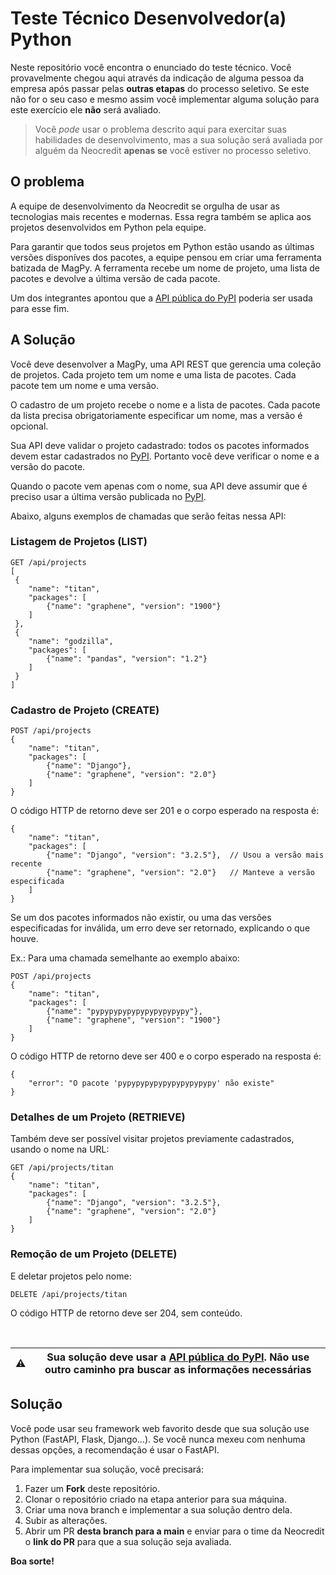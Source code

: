 # Teste Técnico Desenvolvedor(a) Python

Neste repositório você encontra o enunciado do teste técnico.
Você provavelmente chegou aqui através da indicação de alguma pessoa da empresa após passar pelas **outras etapas**
do processo seletivo. Se este não for o seu caso e mesmo assim você implementar
alguma solução para este exercício ele **não** será avaliado.

> Você _pode_ usar o problema descrito aqui para exercitar suas habilidades de
> desenvolvimento, mas a sua solução será avaliada por alguém da Neocredit
> **apenas se** você estiver no processo seletivo.

## O problema

A equipe de desenvolvimento da Neocredit se orgulha de 
usar as tecnologias mais recentes e modernas. Essa regra também se aplica aos
projetos desenvolvidos em Python pela equipe.

Para garantir que todos seus projetos em Python estão usando as últimas versões
disponíves dos pacotes, a equipe pensou em criar uma ferramenta batizada de 
MagPy. A ferramenta recebe um nome de projeto, uma lista de pacotes e devolve a 
última versão de cada pacote.

Um dos integrantes apontou que a 
[API pública do PyPI](https://warehouse.readthedocs.io/api-reference/json.html)
poderia ser usada para esse fim.

## A Solução

Você deve desenvolver a MagPy, uma API REST que gerencia uma coleção de 
projetos. Cada projeto tem um nome e uma lista de pacotes. Cada pacote tem um 
nome e uma versão.

O cadastro de um projeto recebe o nome e a lista de pacotes. Cada pacote da 
lista precisa obrigatoriamente especificar um nome, mas a versão é opcional.

Sua API deve validar o projeto cadastrado: todos os pacotes informados devem
estar cadastrados no [PyPI](https://pypi.org/). Portanto você deve verificar o
nome e a versão do pacote.

Quando o pacote vem apenas com o nome, sua API deve assumir que é preciso usar
a última versão publicada no [PyPI](https://pypi.org/).

Abaixo, alguns exemplos de chamadas que serão feitas nessa API:

### Listagem de Projetos (LIST)
```
GET /api/projects
[
 {
    "name": "titan",
    "packages": [
        {"name": "graphene", "version": "1900"}
    ]
 },
 {
    "name": "godzilla",
    "packages": [
        {"name": "pandas", "version": "1.2"}
    ]
 }
]
```

### Cadastro de Projeto (CREATE)
```
POST /api/projects
{
    "name": "titan",
    "packages": [
        {"name": "Django"},
        {"name": "graphene", "version": "2.0"}
    ]
}
```
O código HTTP de retorno deve ser 201 e o corpo esperado na resposta é:
```
{
    "name": "titan",
    "packages": [
        {"name": "Django", "version": "3.2.5"},  // Usou a versão mais recente
        {"name": "graphene", "version": "2.0"}   // Manteve a versão especificada
    ]
}
```

Se um dos pacotes informados não existir, ou uma das versões especificadas for
inválida, um erro deve ser retornado, explicando o que houve.

Ex.: Para uma chamada semelhante ao exemplo abaixo:
```
POST /api/projects
{
    "name": "titan",
    "packages": [
        {"name": "pypypypypypypypypypypy"},
        {"name": "graphene", "version": "1900"}
    ]
}
```
O código HTTP de retorno deve ser 400 e o corpo esperado na resposta é:
```
{
    "error": "O pacote 'pypypypypypypypypypypy' não existe"
}
```

### Detalhes de um Projeto (RETRIEVE)
Também deve ser possível visitar projetos previamente cadastrados, usando o
nome na URL:
```
GET /api/projects/titan
{
    "name": "titan",
    "packages": [
        {"name": "Django", "version": "3.2.5"},
        {"name": "graphene", "version": "2.0"}
    ]
}
```

### Remoção de um Projeto (DELETE)
E deletar projetos pelo nome:
```
DELETE /api/projects/titan
```
O código HTTP de retorno deve ser 204, sem conteúdo.

<br/>

| ⚠️ | Sua solução deve usar a [API pública do PyPI](https://warehouse.readthedocs.io/api-reference/json.html). Não use outro caminho pra buscar as informações necessárias |
| --- | --- |


## Solução

Você pode usar seu framework web favorito desde que sua solução use Python (FastAPI, Flask, Django...). 
Se você nunca mexeu com nenhuma dessas opções, a recomendação é usar o FastAPI.

Para implementar sua solução, você precisará:

1. Fazer um **Fork** deste repositório.
2. Clonar o repositório criado na etapa anterior para sua máquina.
3. Criar uma nova branch e implementar a sua solução dentro dela.
3. Subir as alterações.
4. Abrir um PR **desta branch para a main** e enviar para o time da Neocredit o **link do PR** para que a sua solução seja avaliada.

**Boa sorte!**
